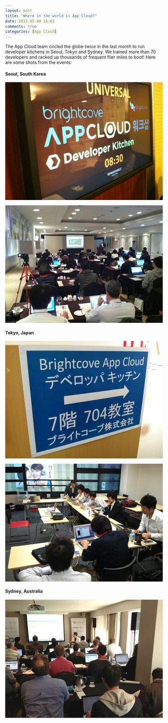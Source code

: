 ```yaml
---
layout: post
title: "Where in the world is App Cloud?"
date: 2012-05-09 16:03
comments: true
categories: [App Cloud]
---
```


The App Cloud team circled the globe _twice_ in the last month to run developer
kitchens in Seoul, Tokyo and Sydney. We trained more than 70 developers and
racked up thousands of frequent flier miles to boot! Here are some shots from
the events:

#### Seoul, South Korea

![Seoul](/images/blog/app-cloud-dev-kitchen-seoul-1.jpg)

![Seoul](/images/blog/app-cloud-dev-kitchen-seoul-2.jpg)

#### Tokyo, Japan

![Tokyo](/images/blog/app-cloud-dev-kitchen-tokyo-1.jpg)

![Tokyo](/images/blog/app-cloud-dev-kitchen-tokyo-2.jpg)

#### Sydney, Australia

![Sydney](/images/blog/app-cloud-dev-kitchen-sydney-1.jpg)